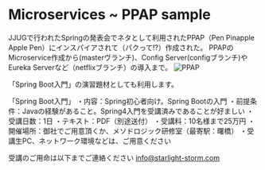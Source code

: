 # Microservices ~ PPAP sample
JJUGで行われたSpringの発表会でネタとして利用されたPPAP（Pen Pinapple Apple Pen）にインスパイアされて（パクって!?）作成された。
PPAPのMicroservice作成から(masterヴランチ)、Config Server(configブランチ)やEureka Serverなど（netflixブランチ）の導入まで。
![PPAP](https://github.com/starlight-storm/ppap/blob/image/PPAP-image.jpg)

「Spring Boot入門」の演習題材としても利用します。

「Spring Boot入門」
・内容：Spring初心者向け。Spring Bootの入門
・前提条件：Javaの経験があること。Spring4入門を受講済みであることが好ましい
・受講日数：1日
・テキスト：PDF（別途送付）
・受講料：10名様まで25万円
・開催場所：御社でご用意頂くか、メソドロジック研修室（最寄駅：曙橋）
・受講生PC、ネットワーク環境などは、ご用意ください

受講のご用命は以下までご連絡ください
info@starlight-storm.com
